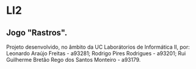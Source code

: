 # LI2
## Jogo "Rastros".
Projeto desenvolvido, no âmbito da UC Laborátorios de Informática II, por:
Leonardo Araújo Freitas - a93281;
Rodrigo Pires Rodrigues - a93201;
Rui Guilherme Bretão Rego dos Santos Monteiro - a93179.
